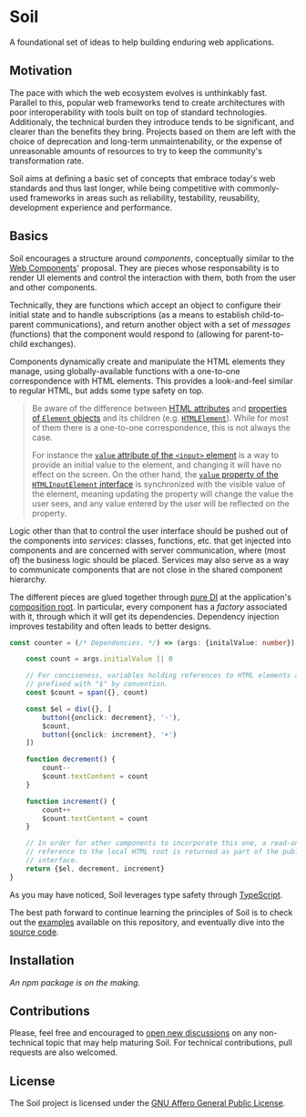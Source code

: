 # Soil

A foundational set of ideas to help building enduring web applications.

## Motivation
The pace with which the web ecosystem evolves is unthinkably fast. Parallel to
this, popular web frameworks tend to create architectures with poor
interoperability with tools built on top of standard technologies. Additionaly,
the technical burden they introduce tends to be significant, and clearer than
the benefits they bring. Projects based on them are left with the choice of
deprecation and long-term unmaintenability, or the expense of unreasonable
amounts of resources to try to keep the community's transformation rate.

Soil aims at defining a basic set of concepts that embrace today's web standards
and thus last longer, while being competitive with commonly-used frameworks in
areas such as reliability, testability, reusability, development experience and
performance.

## Basics
Soil encourages a structure around *components*, conceptually similar to the
[Web Components](https://developer.mozilla.org/en-US/docs/Web/Web_Components)'
proposal. They are pieces whose responsability is to render UI elements and
control the interaction with them, both from the user and other components.

Technically, they are functions which accept an object to configure their
initial state and to handle subscriptions (as a means to establish
child-to-parent communications), and return another object with a set of
*messages* (functions) that the component would respond to (allowing for
parent-to-child exchanges).

Components dynamically create and manipulate the HTML elements they manage,
using globally-available functions with a one-to-one correspondence with HTML
elements. This provides a look-and-feel similar to regular HTML, but adds some
type safety on top.

> Be aware of the difference between [HTML attributes](https://developer.mozilla.org/en-US/docs/Web/HTML/Attributes)
> and [properties of `Element` objects](https://developer.mozilla.org/en-US/docs/Web/API/Element)
> and its children (e.g. [`HTMLElement`](https://developer.mozilla.org/en-US/docs/Web/API/HTMLElement)).
> While for most of them there is a one-to-one correspondence, this is not
> always the case.
>
> For instance the [`value` attribute of the `<input>` element](https://developer.mozilla.org/en-US/docs/Web/HTML/Element/input#attr-value)
> is a way to provide an initial value to the element, and changing it will have
> no effect on the screen. On the other hand, the [`value` property of the
> `HTMLInputElement` interface](https://developer.mozilla.org/en-US/docs/Web/API/HTMLInputElement#Properties)
> is synchronized with the visible value of the element, meaning updating the
> property will change the value the user sees, and any value entered by the
> user will be reflected on the property.

Logic other than that to control the user interface should be pushed out of the
components into *services*: classes, functions, etc. that get injected into
components and are concerned with server communication, where (most of) the
business logic should be placed. Services may also serve as a way to communicate
components that are not close in the shared component hierarchy.

The different pieces are glued together through [pure DI](http://blog.ploeh.dk/2014/06/10/pure-di/)
at the application's [composition root](http://blog.ploeh.dk/2011/07/28/CompositionRoot/).
In particular, every component has a *factory* associated with it, through which
it will get its dependencies. Dependency injection improves testability and
often leads to better designs.

```typescript
const counter = (/* Dependencies. */) => (args: {initalValue: number}) {

    const count = args.initialValue || 0

    // For conciseness, variables holding references to HTML elements are
    // prefixed with "$" by convention.
    const $count = span({}, count)

    const $el = div({}, [
        button({onclick: decrement}, '-'),
        $count,
        button({onclick: increment}, '+')
    ])

    function decrement() {
        count--
        $count.textContent = count
    }

    function increment() {
        count++
        $count.textContent = count
    }

    // In order for other components to incorporate this one, a read-only
    // reference to the local HTML root is returned as part of the public
    // interface.
    return {$el, decrement, increment}
}
```

As you may have noticed, Soil leverages type safety through [TypeScript](https://www.typescriptlang.org/).

The best path forward to continue learning the principles of Soil is to check
out the [examples](https://github.com/inad9300/Soil/tree/master/examples/)
available on this repository, and eventually dive into the [source code](https://github.com/inad9300/Soil/tree/master/src).

## Installation
*An npm package is on the making.*

## Contributions
Please, feel free and encouraged to [open new discussions](https://github.com/inad9300/Soil/issues)
on any non-technical topic that may help maturing Soil. For technical
contributions, pull requests are also welcomed.

## License
The Soil project is licensed under the [GNU Affero General Public License](https://github.com/inad9300/Soil/blob/master/LICENSE).

